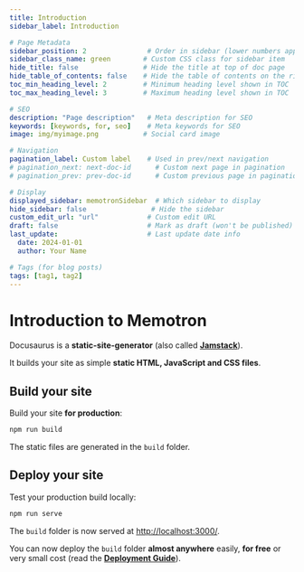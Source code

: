 ```yaml
---
title: Introduction
sidebar_label: Introduction

# Page Metadata
sidebar_position: 2               # Order in sidebar (lower numbers appear first)
sidebar_class_name: green        # Custom CSS class for sidebar item
hide_title: false                # Hide the title at top of doc page
hide_table_of_contents: false    # Hide the table of contents on the right
toc_min_heading_level: 2         # Minimum heading level shown in TOC
toc_max_heading_level: 3         # Maximum heading level shown in TOC

# SEO
description: "Page description"   # Meta description for SEO
keywords: [keywords, for, seo]    # Meta keywords for SEO
image: img/myimage.png           # Social card image

# Navigation
pagination_label: Custom label    # Used in prev/next navigation
# pagination_next: next-doc-id      # Custom next page in pagination
# pagination_prev: prev-doc-id      # Custom previous page in pagination

# Display
displayed_sidebar: memotronSidebar  # Which sidebar to display
hide_sidebar: false                # Hide the sidebar
custom_edit_url: "url"            # Custom edit URL
draft: false                      # Mark as draft (won't be published)
last_update:                      # Last update date info
  date: 2024-01-01
  author: Your Name

# Tags (for blog posts)
tags: [tag1, tag2]
---
```

# Introduction to Memotron

Docusaurus is a **static-site-generator** (also called **[Jamstack](https://jamstack.org/)**).

It builds your site as simple **static HTML, JavaScript and CSS files**.

## Build your site

Build your site **for production**:

```bash
npm run build
```

The static files are generated in the `build` folder.

## Deploy your site

Test your production build locally:

```bash
npm run serve
```

The `build` folder is now served at [http://localhost:3000/](http://localhost:3000/).

You can now deploy the `build` folder **almost anywhere** easily, **for free** or very small cost (read the **[Deployment Guide](https://docusaurus.io/docs/deployment)**).
